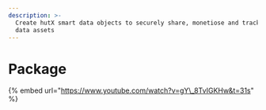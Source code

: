 ```yaml
---
description: >-
  Create hutX smart data objects to securely share, monetiose and track your
  data assets
---
```


# Package

{% embed url="https://www.youtube.com/watch?v=gY\_8TvIGKHw&t=31s" %}



